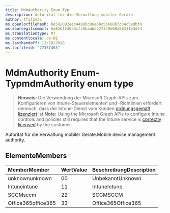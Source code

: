 ```yaml
---
title: MdmAuthority Enum-Typ
description: Autorität für die Verwaltung mobiler Geräte.
author: tfitzmac
ms.openlocfilehash: be582082eec4498bc86e6bc5b668b7c84c5edbf8
ms.sourcegitcommit: 6a82bf240a3cfc0baabd227349e08a08311e3d44
ms.translationtype: MT
ms.contentlocale: de-DE
ms.lasthandoff: 12/18/2018
ms.locfileid: "27357463"
---
```

# <a name="mdmauthority-enum-type"></a><span data-ttu-id="31bde-103">MdmAuthority Enum-Typ</span><span class="sxs-lookup"><span data-stu-id="31bde-103">mdmAuthority enum type</span></span>

> <span data-ttu-id="31bde-104">**Hinweis:** Die Verwendung der Microsoft Graph-APIs zum Konfigurieren von Intune-Steuerelementen und -Richtlinien erfordert dennoch, dass der Intune-Dienst vom Kunden [ordnungsgemäß lizenziert](https://go.microsoft.com/fwlink/?linkid=839381) ist.</span><span class="sxs-lookup"><span data-stu-id="31bde-104">**Note:** Using the Microsoft Graph APIs to configure Intune controls and policies still requires that the Intune service is [correctly licensed](https://go.microsoft.com/fwlink/?linkid=839381) by the customer.</span></span>

<span data-ttu-id="31bde-105">Autorität für die Verwaltung mobiler Geräte.</span><span class="sxs-lookup"><span data-stu-id="31bde-105">Mobile device management authority.</span></span>
## <a name="members"></a><span data-ttu-id="31bde-106">Elemente</span><span class="sxs-lookup"><span data-stu-id="31bde-106">Members</span></span>
|<span data-ttu-id="31bde-107">Member</span><span class="sxs-lookup"><span data-stu-id="31bde-107">Member</span></span>|<span data-ttu-id="31bde-108">Wert</span><span class="sxs-lookup"><span data-stu-id="31bde-108">Value</span></span>|<span data-ttu-id="31bde-109">Beschreibung</span><span class="sxs-lookup"><span data-stu-id="31bde-109">Description</span></span>|
|:---|:---|:---|
|<span data-ttu-id="31bde-110">unknown</span><span class="sxs-lookup"><span data-stu-id="31bde-110">unknown</span></span>|<span data-ttu-id="31bde-111">0</span><span class="sxs-lookup"><span data-stu-id="31bde-111">0</span></span>|<span data-ttu-id="31bde-112">Unbekannt</span><span class="sxs-lookup"><span data-stu-id="31bde-112">Unknown</span></span>|
|<span data-ttu-id="31bde-113">Intune</span><span class="sxs-lookup"><span data-stu-id="31bde-113">intune</span></span>|<span data-ttu-id="31bde-114">1</span><span class="sxs-lookup"><span data-stu-id="31bde-114">1</span></span>|<span data-ttu-id="31bde-115">Intune</span><span class="sxs-lookup"><span data-stu-id="31bde-115">Intune</span></span>|
|<span data-ttu-id="31bde-116">SCCM</span><span class="sxs-lookup"><span data-stu-id="31bde-116">sccm</span></span>|<span data-ttu-id="31bde-117">2</span><span class="sxs-lookup"><span data-stu-id="31bde-117">2</span></span>|<span data-ttu-id="31bde-118">SCCM</span><span class="sxs-lookup"><span data-stu-id="31bde-118">SCCM</span></span>|
|<span data-ttu-id="31bde-119">Office365</span><span class="sxs-lookup"><span data-stu-id="31bde-119">office365</span></span>|<span data-ttu-id="31bde-120">3</span><span class="sxs-lookup"><span data-stu-id="31bde-120">3</span></span>|<span data-ttu-id="31bde-121">Office365</span><span class="sxs-lookup"><span data-stu-id="31bde-121">Office365</span></span>|



